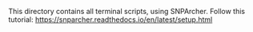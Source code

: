 This directory contains all terminal scripts, using SNPArcher. Follow this tutorial: https://snparcher.readthedocs.io/en/latest/setup.html

